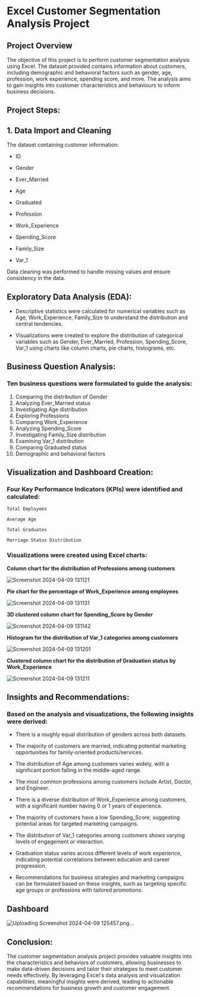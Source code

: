 # Excel Customer Segmentation Analysis Project

## Project Overview
The objective of this project is to perform customer segmentation analysis using Excel. The dataset provided contains information about customers, including demographic and behavioral factors such as gender, age, profession, work experience, spending score, and more. The analysis aims to gain insights into customer characteristics and behaviours to inform business decisions.

## Project Steps:
## 1. Data Import and Cleaning
The dataset containing customer information:

- ID
* Gender
+ Ever_Married
- Age 
* Graduated
+ Profession
- Work_Experience
* Spending_Score
+ Family_Size
- Var_1

Data cleaning was performed to handle missing values and ensure consistency in the data.

## Exploratory Data Analysis (EDA):
- Descriptive statistics were calculated for numerical variables such as Age, Work_Experience, Family_Size to understand the distribution and central tendencies.
* Visualizations were created to explore the distribution of categorical variables such as Gender, Ever_Married, Profession, Spending_Score, Var_1 using charts like column charts, pie charts, histograms, etc.
  
## Business Question Analysis:
### Ten business questions were formulated to guide the analysis:
1. Comparing the distribution of Gender
2. Analyzing Ever_Married status 
3. Investigating Age distribution
4. Exploring Professions
5. Comparing Work_Experience
6. Analyzing Spending_Score
7. Investigating Family_Size distribution
8. Examining Var_1 distribution
9. Comparing Graduated status
10. Demographic and behavioral factors

## Visualization and Dashboard Creation:
### Four Key Performance Indicators (KPIs) were identified and calculated:

`Total Employees`

`Average Age`


`Total Graduates`


`Marriage Status Distribution`

### Visualizations were created using Excel charts:

**Column chart for the distribution of Professions among customers**


![Screenshot 2024-04-09 131121](https://github.com/smrithy2002/Excel_Customer_Segmentation_Analysis_Project/assets/113251046/08ce1e56-6768-4a52-97cb-0a9c1256573c)


**Pie chart for the percentage of Work_Experience among employees**

![Screenshot 2024-04-09 131131](https://github.com/smrithy2002/Excel_Customer_Segmentation_Analysis_Project/assets/113251046/8fcd6b33-8285-45da-9f89-371997fe58be)


**3D clustered column chart for Spending_Score by Gender**

![Screenshot 2024-04-09 131142](https://github.com/smrithy2002/Excel_Customer_Segmentation_Analysis_Project/assets/113251046/66990098-30f6-48e1-9a9d-a0c06837fd4f)


**Histogram for the distribution of Var_1 categories among customers**

![Screenshot 2024-04-09 131201](https://github.com/smrithy2002/Excel_Customer_Segmentation_Analysis_Project/assets/113251046/9dcefbb9-d324-4300-8e0f-76dc0f532b3e)


**Clustered column chart for the distribution of Graduation status by Work_Experience**

![Screenshot 2024-04-09 131211](https://github.com/smrithy2002/Excel_Customer_Segmentation_Analysis_Project/assets/113251046/841617e5-47c4-4bde-a849-0bdf29fdc7b6)


## Insights and Recommendations:
### Based on the analysis and visualizations, the following insights were derived:

- There is a roughly equal distribution of genders across both datasets.
 
+ The majority of customers are married, indicating potential marketing opportunities for family-oriented products/services.

* The distribution of Age among customers varies widely, with a significant portion falling in the middle-aged range.
  
* The most common professions among customers include Artist, Doctor, and Engineer.
  
* There is a diverse distribution of Work_Experience among customers, with a significant number having 0 or 1 years of experience.
  
* The majority of customers have a low Spending_Score, suggesting potential areas for targeted marketing campaigns.
 
* The distribution of Var_1 categories among customers shows varying levels of engagement or interaction.
  
* Graduation status varies across different levels of work experience, indicating potential correlations between education and career progression.
  
* Recommendations for business strategies and marketing campaigns can be formulated based on these insights, such as targeting specific age groups or professions with tailored promotions.

## Dashboard

![Uploading Screenshot 2024-04-09 125457.png…]()


## Conclusion: 
The customer segmentation analysis project provides valuable insights into the characteristics and behaviors of customers, allowing businesses to make data-driven decisions and tailor their strategies to meet customer needs effectively. By leveraging Excel's data analysis and visualization capabilities, meaningful insights were derived, leading to actionable recommendations for business growth and customer engagement.







